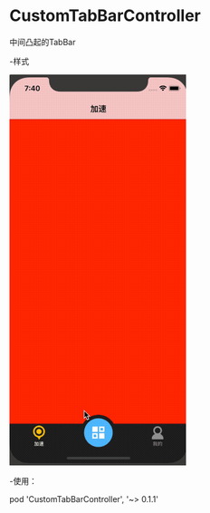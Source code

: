 # CustomTabBarController
中间凸起的TabBar

-样式

![tabBar](https://github.com/wangxuewen/CustomTabBarController/blob/master/CustomTabBarController/tabBar.gif)

-使用：

pod 'CustomTabBarController', '~> 0.1.1'
